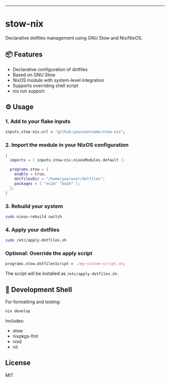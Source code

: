 ---
# stow-nix

Declarative dotfiles management using GNU Stow and Nix/NixOS.

## 📦 Features

- Declarative configuration of dotfiles
- Based on GNU Stow
- NixOS module with system-level integration
- Supports overriding shell script
- nix run support

## ⚙️ Usage

### 1. Add to your flake inputs

```nix
inputs.stow-nix.url = "github:yourusername/stow-nix";
````

### 2. Import the module in your NixOS configuration

```nix
{
  imports = [ inputs.stow-nix.nixosModules.default ];

  programs.stow = {
    enable = true;
    dotfilesDir = "/home/youruser/dotfiles";
    packages = [ "nvim" "bash" ];
  };
}
```

### 3. Rebuild your system

```bash
sudo nixos-rebuild switch
```

### 4. Apply your dotfiles

```bash
sudo /etc/apply-dotfiles.sh
```

### Optional: Override the apply script

```nix
programs.stow.dotfilesScript = ./my-custom-script.sh;
```

The script will be installed as `/etc/apply-dotfiles.sh`.

## 🧪 Development Shell

For formatting and testing:

```bash
nix develop
```

Includes:

* stow
* nixpkgs-fmt
* nixd
* nil

## License

MIT
